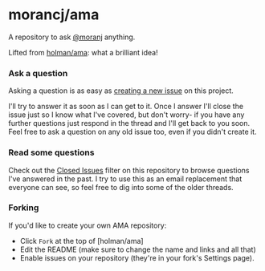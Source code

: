 # morancj/ama

A repository to ask [@moranj](https://github.com/morancj/) anything.

Lifted from [holman/ama](https://github.com/holman/ama): what a brilliant idea!

### Ask a question

Asking a question is as easy as
[creating a new issue](https://github.com/morancj/ama/issues/new) on this
project.

I'll try to answer it as soon as I can get to it. Once I answer I'll close the
issue just so I know what I've covered, but don't worry- if you have any further
questions just respond in the thread and I'll get back to you soon. Feel free to
ask a question on any old issue too, even if you didn't create it.

### Read some questions

Check out the [Closed Issues](https://github.com/moranj/ama/issues?q=is%3Aissue+is%3Aclosed)
filter on this repository to browse questions I've answered in the past. I try
to use this as an email replacement that everyone can see, so feel free to dig
into some of the older threads.

### Forking

If you'd like to create your own AMA repository:

- Click `Fork` at the top of [holman/ama]
- Edit the README (make sure to change the name and links and all that)
- Enable issues on your repository (they're in your fork's Settings page).
